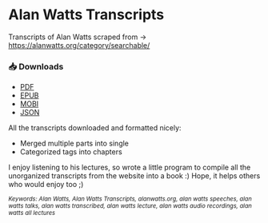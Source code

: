 # Alan Watts Transcripts

Transcripts of Alan Watts scraped from -> https://alanwatts.org/category/searchable/

### 📥 Downloads
- [PDF](https://raw.githubusercontent.com/Can-Sahin/alanwatts-transcripts/master/transcripts.pdf)
- [EPUB](https://raw.githubusercontent.com/Can-Sahin/alanwatts-transcripts/master/transcripts.epub)
- [MOBI](https://raw.githubusercontent.com/Can-Sahin/alanwatts-transcripts/master/transcripts.mobi)
- [JSON](https://raw.githubusercontent.com/Can-Sahin/alanwatts-transcripts/master/transcripts.json)

All the transcripts downloaded and formatted nicely:
- Merged multiple parts into single
- Categorized tags into chapters

I enjoy listening to his lectures, so wrote a little program to compile all the unorganized transcripts from the website into a book :) Hope, it helps others who would enjoy too ;) 


<sub><i>Keywords: Alan Watts, Alan Watts Transcripts, alanwatts.org, alan watts speeches, alan watts talks, alan watts transcribed, alan watts lecture, alan watts audio recordings, alan watts all lectures</i></sub>
